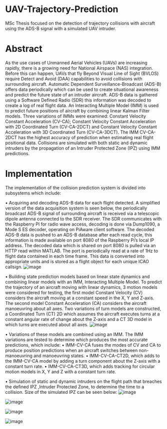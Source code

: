 # UAV-Trajectory-Prediction
MSc Thesis focused on the detection of trajectory collisions with aircraft using the ADS-B signal with a simulated UAV intruder.

# Abstract

As the use cases of Unmanned Aerial Vehicles (UAVs) are increasing rapidly, there is a
growing need for National Airspace (NAS) integration. Before this can happen, UAVs that fly
Beyond Visual Line of Sight (BVLOS) require Detect and Avoid (DAA) capabilities to avoid
collisions with surrounding aircraft. Automatic Dependent Surveillance-Broadcast (ADS-B)
offers data periodically which can be used to create situational awareness and predict the future
state of an intruder aircraft. ADS-B data is gathered using a Software Defined Radio (SDR)
this information was decoded to create a log of real flight data.
An Interacting Multiple Model (IMM) is used to predict future positions of aircraft by
combining linear Kalman Filter models. Three variations of IMMs were examined: Constant
Velocity Constant Acceleration (CV-CA); Constant Velocity Constant Acceleration with 2D
Coordinated Turn (CV-CA-2DCT) and Constant Velocity Constant Acceleration with 3D
Coordinated Turn (CV-CA-3DCT). The IMM CV-CA-2DCT has the highest accuracy of
prediction when estimating real flight positional data.
Collisions are simulated with both static and dynamic intruders by the propagation of an
Intruder Protected Zone (IPZ) using IMM predictions.

# Implementation 

The implementation of the collision prediction system is divided into subsystems which
include:

• Acquiring and decoding ADS-B data for each flight detected.
  A simplified version of the data acquisition system is seen below, the periodically
  broadcast ADS-B signal of surrounding aircraft is received via a telescopic dipole antenna
  connected to the SDR receiver. The SDR communicates with the Raspberry PI for radio wave
  access, decoding is done via Dump1090, a Mode S ES decoder, operating on PiAware client
  software. The decoded ADS-B data is pushed to an ADS-B database after each read cycle, this
  information is made available on port 8080 of the Raspberry Pi’s local IP address. The decoded
  data which is shared on port 8080 is pulled via an HTTP read within MATLAB. The port is
  periodically read at a rate of 1Hz to flight data contained in each time frame. This data is
  converted into appropriate units and is stored as a flight object for each unique ICAO callsign. 
  ![image](https://github.com/user-attachments/assets/cfd12ac7-945d-4a09-90df-f4f58889135d)
  
• Building state prediction models based on linear state dynamics and combining linear
  models with an IMM, Interacting Multiple Model.
  To predict the trajectory of an aircraft moving with linear dynamics, 3 motion models were
  considered for testing, the first model Constant Velocity (CV) considers the aircraft moving at
  a constant speed in the X, Y and Z-axis. The second model Constant Acceleration (CA)
  considers the aircraft manoeuvring about all axes. Two variations of turn models are
  constructed, a Coordinated Turn (CT) 2D which assumes the aircraft executes turns at a
  constant angular rate of change about the Z-axis and a CT 3D model in which turns are executed
  about all axes.
  ![image](https://github.com/user-attachments/assets/f7b19a92-4932-466f-875c-b6b28a75700d)
  
 • Variations of these models are combined using an IMM. The IMM variations are tested to
  determine which produces the most accurate predictions, which include:
  • IMM-CV-CA fuses the modes of CV and CA to produce position predictions when an
    aircraft switches between non-manoeuvring and manoeuvring states.
  • IMM-CV-CA-CT2D, which adds to the IMM-CV-CA model by adding a turn
    component about the Z-axis with a constant turn rate.
  • IMM-CV-CA-CT3D, which adds tracking for circular motion models in X, Y and Z
    with a constant turn rate. 

• Simulation of static and dynamic intruders on the flight path that breaches the defined
  IPZ ,Intruder Protected Zone, to determine the time to a collision.
  Size of the simulated IPZ can be seen below:
  ![image](https://github.com/user-attachments/assets/711cab9a-0654-4a85-b4f0-9762fd33c7e0)

  ![image](https://github.com/user-attachments/assets/d2a4c109-ba2f-426d-9081-e6ca9ec85f9f)

  ![image](https://github.com/user-attachments/assets/1a749a61-1510-4de9-bb38-ecc4e179d30c)

  ![image](https://github.com/user-attachments/assets/f525e672-e568-48b2-ac24-6f0ef7b12cea)


